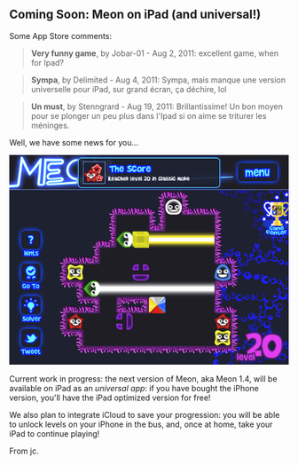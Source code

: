## Coming Soon: Meon on iPad (and universal!)

Some App Store comments:

> __Very funny game__, by Jobar-01 -  Aug 2, 2011:
> excellent game, when for Ipad?

> __Sympa__, by Delimited - Aug 4, 2011:
> Sympa, mais manque une version universelle pour iPad, sur grand écran, ça
> déchire, lol

> __Un must__, by Stenngrard - Aug 19, 2011:
> Brillantissime! Un bon moyen pour se plonger un peu plus dans l'Ipad si on
> aime se triturer les méninges.

Well, we have some news for you...

<a href="http://blog.manbolo.com/2012/01/19/meon_ipad.png"><img src="meon_ipad_600.png" /> </a>

Current work in progress: the next version of Meon, aka Meon 1.4, will be available on iPad as an _universal app_: if you have bought the iPhone version, you'll have the iPad optimized version for free!

We also plan to integrate iCloud to save your progression: you will be able to unlock levels on your iPhone in the bus, and, once at home, take your iPad to continue playing!

From jc. 